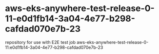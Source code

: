 # aws-eks-anywhere-test-release-0-11-e0d1fb14-3a04-4e77-b298-cafdad070e7b-23
repository for use with E2E test job aws-eks-anywhere-test-release-0-11:e0d1fb14-3a04-4e77-b298-cafdad070e7b-23
